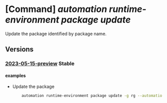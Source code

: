 # [Command] _automation runtime-environment package update_

Update the package identified by package name.

## Versions

### [2023-05-15-preview](/Resources/mgmt-plane/L3N1YnNjcmlwdGlvbnMve30vcmVzb3VyY2Vncm91cHMve30vcHJvdmlkZXJzL21pY3Jvc29mdC5hdXRvbWF0aW9uL2F1dG9tYXRpb25hY2NvdW50cy97fS9ydW50aW1lZW52aXJvbm1lbnRzL3t9L3BhY2thZ2VzL3t9/2023-05-15-preview.xml) **Stable**

<!-- mgmt-plane /subscriptions/{}/resourcegroups/{}/providers/microsoft.automation/automationaccounts/{}/runtimeenvironments/{}/packages/{} 2023-05-15-preview -->

#### examples

- Update the package
    ```bash
        automation runtime-environment package update -g rg --automation-account-name myAutomationAccount --runtime-environment-name rt --name rt-package --uri https://teststorage.blob.core.windows.net/mycontainer/MyModule.zip --content-version 1.0.0.0
    ```
